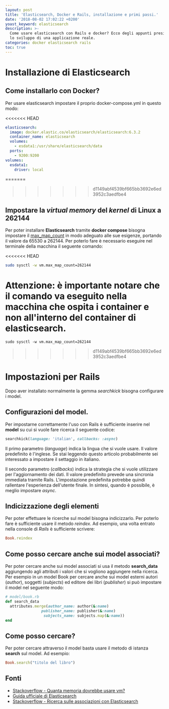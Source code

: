 ```yaml
---
layout: post
title: 'Elasticsearch, Docker e Rails, installazione e primi passi.'
date: '2018-08-02 17:02:22 +0200'
yoast_keyword: elasticsearch
description: >-
  Come usare elasticsearch con Rails e docker? Ecco degli appunti presi durante
  lo sviluppo di una applicazione reale.
categories: docker elasticsearch rails
toc: true
---
```

# Installazione di Elasticsearch

## Come installarlo con Docker?

Per usare elasticsearch impostare il proprio docker-compose.yml in questo modo:

<<<<<<< HEAD
```yaml
elasticsearch:
  image: docker.elastic.co/elasticsearch/elasticsearch:6.3.2
  container_name: elasticsearch
  volumes:
    - esdata1:/usr/share/elasticsearch/data
  ports:
    - 9200:9200
volumes:
  esdata1:
    driver: local
```
=======
<script src="https://gist.github.com/simonini/9a5c9d3ec040ce2d412562333792324c.js"></script>
>>>>>>> d1149abf4539bf665bb3692e6ed3952c3aedfbe4

## Impostare la _virtual memory_ del _kernel_ di Linux a 262144

Per poter installare **Elasticsearch** tramite **docker compose** bisogna impostare il [max_map_count](https://www.kernel.org/doc/Documentation/sysctl/vm.txt) in modo adeguato alle sue esigenze, portando il valore da 65530 a 262144.
Per poterlo fare è necessario eseguire nel terminale della macchina il seguente comando:

<<<<<<< HEAD
```bash
sudo sysctl -w vm.max_map_count=262144
```

**Attenzione**: è importante notare che il comando va eseguito **nella macchina che ospita i container** e non all'interno del container di elasticsearch.
=======
```
sudo sysctl -w vm.max_map_count=262144
```
>>>>>>> d1149abf4539bf665bb3692e6ed3952c3aedfbe4

# Impostazioni per Rails

Dopo aver installato normalmente la gemma _searchkick_ bisogna configurare i model.

## Configurazioni del model.

Per impostarne correttamente l'uso con Rails è sufficiente inserire nel **model** su cui si vuole fare ricerca il seguente codice:

```ruby
searchkick(language: 'italian', callbacks: :async)
```

Il primo parametro (_language_) indica la lingua che si vuole usare.
Il valore predefinito è l'inglese.
Se stai leggendo questo articolo probabilmente sei interessato a impostare il settaggio in italiano.

Il secondo parametro (_callbacks_) indica la strategia che si vuole utilizzare per l'aggiornamento dei dati.
Il valore predefinito prevede una sincronia immediata tramite Rails.
L'impostazione predefinita potrebbe quindi rallentare l'esperienza dell'utente finale.
In sintesi, quando è possibile, è meglio impostare _async_.

## Indicizzazione degli elementi

Per poter effettuare le ricerche sul model bisogna indicizzarlo.
Per poterlo fare è sufficiente usare il metodo _reindex_.
Ad esempio, una volta entrato nella console di *Rails* è sufficiente scrivere:

```ruby
Book.reindex
```

## Come posso cercare anche sui model associati?

Per poter cercare anche sui model associati si usa il metodo __search_data__ aggiungendo agli attributi i valori che si vogliono aggiungere nella ricerca.
Per esempio in un model Book per cercare anche sui model esterni autori (_author_), soggetti (_subjects_) ed editore dei libri (_publisher_) si può impostare il model nel seguente modo:

```ruby
# model/book.rb
def search_data
  attributes.merge(author_name: author(&:name)
                publisher_name: publisher(&:name)
                 subjects_name: subjects.map(&:name))
end
```

## Come posso cercare?

Per poter cercare attraverso il model basta usare il metodo di istanza **search** sul model. Ad esempio:

```ruby
Book.search("titolo del libro")
```

## Fonti
  - [Stackoverflow - Quanta memoria dovrebbe usare vm?](https://stackoverflow.com/questions/11683850/how-much-memory-could-vm-use)
  - [Guida ufficiale di Elasticsearch](https://www.elastic.co/guide/en/elasticsearch/reference/current/docker.html)
  - [Stackoverflow - Ricerca sulle associazioni con Elasticsearch](https://stackoverflow.com/questions/31046428/rails-searchkick-elasticsearch-has-many-and-belongs-to-associations/31097297#31097297)
